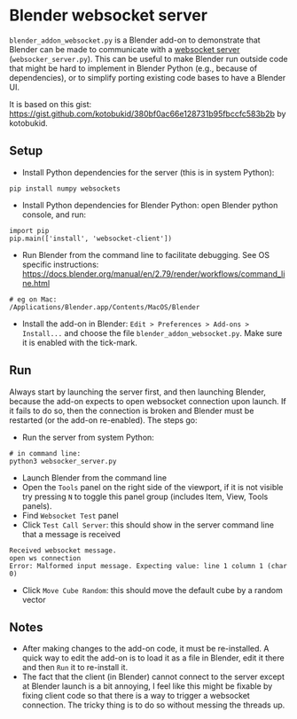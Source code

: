 # Blender websocket server

`blender_addon_websocket.py` is a Blender add-on to demonstrate that Blender can be made to communicate with a [websocket server](https://websockets.readthedocs.io/en/stable/intro/index.html) (`websocker_server.py`).
This can be useful to make Blender run outside code that might be hard to implement in Blender Python (e.g., because of dependencies), or to simplify porting existing code bases to have a Blender UI.

It is based on this gist: https://gist.github.com/kotobukid/380bf0ac66e128731b95fbccfc583b2b by kotobukid.

## Setup
- Install Python dependencies for the server (this is in system Python):
```
pip install numpy websockets
```
- Install Python dependencies for Blender Python: open Blender python console, and run:
```
import pip
pip.main(['install', 'websocket-client'])
```
- Run Blender from the command line to facilitate debugging. See OS specific instructions: https://docs.blender.org/manual/en/2.79/render/workflows/command_line.html
```
# eg on Mac:
/Applications/Blender.app/Contents/MacOS/Blender
```
- Install the add-on in Blender: `Edit > Preferences > Add-ons > Install...` and choose the file `blender_addon_websocket.py`. Make sure it is enabled with the tick-mark.

## Run
Always start by launching the server first, and then launching Blender, because the add-on expects to open websocket connection upon launch. If it fails to do so, then the connection is broken and Blender must be restarted (or the add-on re-enabled).
The steps go:
- Run the server from system Python:
```
# in command line:
python3 websocker_server.py
```
- Launch Blender from the command line
- Open the `Tools` panel on the right side of the viewport, if it is not visible try pressing `N` to toggle this panel group (includes Item, View, Tools panels).
- Find `Websocket Test` panel
- Click `Test Call Server`: this should show in the server command line that a message is received
```
Received websocket message.
open ws connection
Error: Malformed input message. Expecting value: line 1 column 1 (char 0)
```
- Click `Move Cube Random`: this should move the default cube by a random vector

## Notes
- After making changes to the add-on code, it must be re-installed. A quick way to edit the add-on is to load it as a file in Blender, edit it there and then `Run` it to re-install it.
- The fact that the client (in Blender) cannot connect to the server except at Blender launch is a bit annoying, I feel like this might be fixable by fixing client code so that there is a way to trigger a websocket connection. The tricky thing is to do so without messing the threads up.
  
